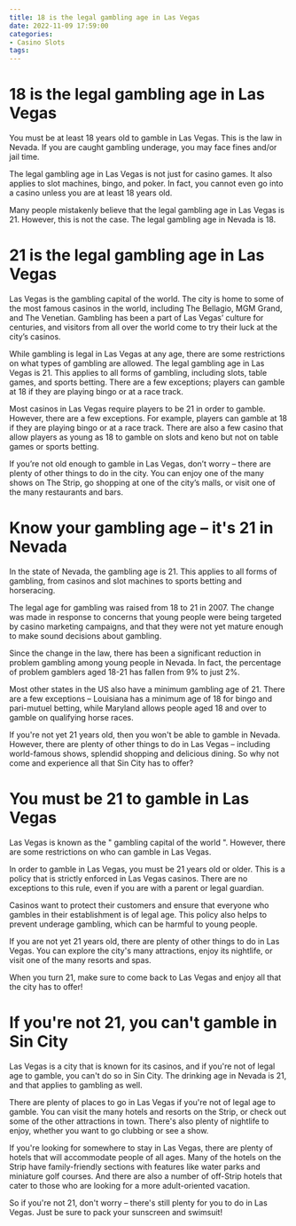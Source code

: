 ```yaml
---
title: 18 is the legal gambling age in Las Vegas 
date: 2022-11-09 17:59:00
categories:
- Casino Slots
tags:
---
```



#  18 is the legal gambling age in Las Vegas 

You must be at least 18 years old to gamble in Las Vegas. This is the law in Nevada. If you are caught gambling underage, you may face fines and/or jail time.

The legal gambling age in Las Vegas is not just for casino games. It also applies to slot machines, bingo, and poker. In fact, you cannot even go into a casino unless you are at least 18 years old.

Many people mistakenly believe that the legal gambling age in Las Vegas is 21. However, this is not the case. The legal gambling age in Nevada is 18.

#  21 is the legal gambling age in Las Vegas 

Las Vegas is the gambling capital of the world. The city is home to some of the most famous casinos in the world, including The Bellagio, MGM Grand, and The Venetian. Gambling has been a part of Las Vegas’ culture for centuries, and visitors from all over the world come to try their luck at the city’s casinos.

While gambling is legal in Las Vegas at any age, there are some restrictions on what types of gambling are allowed. The legal gambling age in Las Vegas is 21. This applies to all forms of gambling, including slots, table games, and sports betting. There are a few exceptions; players can gamble at 18 if they are playing bingo or at a race track.

Most casinos in Las Vegas require players to be 21 in order to gamble. However, there are a few exceptions. For example, players can gamble at 18 if they are playing bingo or at a race track. There are also a few casino that allow players as young as 18 to gamble on slots and keno but not on table games or sports betting.

If you’re not old enough to gamble in Las Vegas, don’t worry – there are plenty of other things to do in the city. You can enjoy one of the many shows on The Strip, go shopping at one of the city’s malls, or visit one of the many restaurants and bars.

#  Know your gambling age – it's 21 in Nevada 

In the state of Nevada, the gambling age is 21. This applies to all forms of gambling, from casinos and slot machines to sports betting and horseracing.

The legal age for gambling was raised from 18 to 21 in 2007. The change was made in response to concerns that young people were being targeted by casino marketing campaigns, and that they were not yet mature enough to make sound decisions about gambling.

Since the change in the law, there has been a significant reduction in problem gambling among young people in Nevada. In fact, the percentage of problem gamblers aged 18-21 has fallen from 9% to just 2%.

Most other states in the US also have a minimum gambling age of 21. There are a few exceptions – Louisiana has a minimum age of 18 for bingo and pari-mutuel betting, while Maryland allows people aged 18 and over to gamble on qualifying horse races.

If you're not yet 21 years old, then you won't be able to gamble in Nevada. However, there are plenty of other things to do in Las Vegas – including world-famous shows, splendid shopping and delicious dining. So why not come and experience all that Sin City has to offer?

#  You must be 21 to gamble in Las Vegas 

Las Vegas is known as the " gambling capital of the world ". However, there are some restrictions on who can gamble in Las Vegas. 

In order to gamble in Las Vegas, you must be 21 years old or older. This is a policy that is strictly enforced in Las Vegas casinos. There are no exceptions to this rule, even if you are with a parent or legal guardian. 

Casinos want to protect their customers and ensure that everyone who gambles in their establishment is of legal age. This policy also helps to prevent underage gambling, which can be harmful to young people. 

If you are not yet 21 years old, there are plenty of other things to do in Las Vegas. You can explore the city's many attractions, enjoy its nightlife, or visit one of the many resorts and spas. 

When you turn 21, make sure to come back to Las Vegas and enjoy all that the city has to offer!

#  If you're not 21, you can't gamble in Sin City

Las Vegas is a city that is known for its casinos, and if you're not of legal age to gamble, you can't do so in Sin City. The drinking age in Nevada is 21, and that applies to gambling as well.

There are plenty of places to go in Las Vegas if you're not of legal age to gamble. You can visit the many hotels and resorts on the Strip, or check out some of the other attractions in town. There's also plenty of nightlife to enjoy, whether you want to go clubbing or see a show.

If you're looking for somewhere to stay in Las Vegas, there are plenty of hotels that will accommodate people of all ages. Many of the hotels on the Strip have family-friendly sections with features like water parks and miniature golf courses. And there are also a number of off-Strip hotels that cater to those who are looking for a more adult-oriented vacation.

So if you're not 21, don't worry – there's still plenty for you to do in Las Vegas. Just be sure to pack your sunscreen and swimsuit!